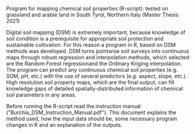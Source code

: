 Program for mapping chemical soil properties (R-script):
tested on grassland and arable land in South Tyrol, Northern Italy (Master Thesis 2021)

Digital soil mapping (DSM) is extremely important, because knowledge of soil condition is a prerequisite for appropriate soil protection and sustainable cultivation. For this reason a program in R, based on DSM methods was developed. DSM turns pointwise soil surveys into continuous maps through robust regression and interpolation methods, which selected are the Random Forest regressionand the Ordinary Kriging interpolation. The program can predict any continuous chemical soil properties (e.g. SOM, pH, etc.) with the use of several predictors (e.g. aspect, slope, etc.). High resolution soil property maps, which are the final output, can fill knowledge gaps of detailed spatially-distributed information of chemical soil parameters in any areas.

Before running the R-script read the instruction manual ("Burchia_DSM_Instruction_Manual.pdf"). This document explains the method used, how the input data should be, some necessary program changes in R and an explanation of the outputs.
